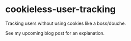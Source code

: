 cookieless-user-tracking
======================

Tracking users without using cookies like a boss/douche.

See my upcoming blog post for an explanation.
